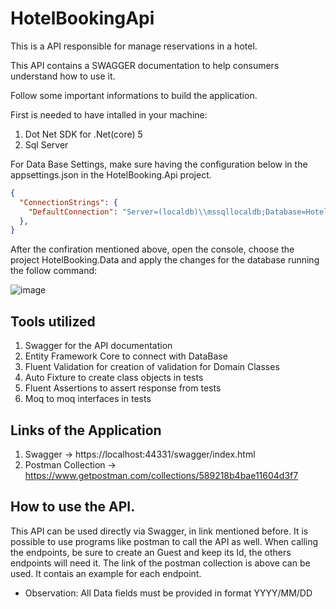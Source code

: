 # HotelBookingApi
This is a API responsible for manage reservations in a hotel.

This API contains a SWAGGER documentation to help consumers understand how to use it.

Follow some important informations to build the application.

First is needed to have intalled in your machine:
1. Dot Net SDK for .Net(core) 5
2. Sql Server 

For Data Base Settings, make sure having the configuration below in the appsettings.json in the HotelBooking.Api project.

```json
{
  "ConnectionStrings": {
    "DefaultConnection": "Server=(localdb)\\mssqllocaldb;Database=HotelBookingDB;Trusted_Connection=True;MultipleActiveResultSets=true"
  },
}
```
After the confiration mentioned above, open the console, choose the project HotelBooking.Data and apply the changes for the database running the follow command:

![image](https://user-images.githubusercontent.com/16781964/127750238-402eaf5b-ecaa-485f-91ae-d22a3c52cd63.png)

## Tools utilized
1. Swagger for the API documentation
2. Entity Framework Core to connect with DataBase
3. Fluent Validation for creation of validation for Domain Classes
4. Auto Fixture to create class objects in tests
5. Fluent Assertions to assert response from tests
6. Moq to moq interfaces in tests

## Links of the Application
1. Swagger -> https://localhost:44331/swagger/index.html
2. Postman Collection -> https://www.getpostman.com/collections/589218b4bae11604d3f7

## How to use the API.
This API can be used directly via Swagger, in link mentioned before.
It is possible to use programs like postman to call the API as well.
When calling the endpoints, be sure to create an Guest and keep its Id, the others endpoints will need it.
The link of the postman collection is above can be used. It contais an example for each endpoint.

* Observation: All Data fields must be provided in format YYYY/MM/DD
